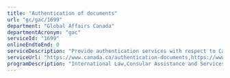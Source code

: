 ```yaml
---
title: "Authentication of documents"
url: "gc/gac/1699"
department: "Global Affairs Canada"
departmentAcronym: "gac"
serviceId: "1699"
onlineEndtoEnd: 0
serviceDescription: "Provide authentication services with respect to Canadian public documents so they will be accepted abroad."
serviceUrl: "https://www.canada.ca/authentication-documents,https://www.international.gc.ca/gac-amc/about-a_propos/services/authentication-authentification/step-etape-1.aspx?lang=eng"
programDescription: "International Law,Consular Assistance and Services for Canadians Abroad"
---
```

